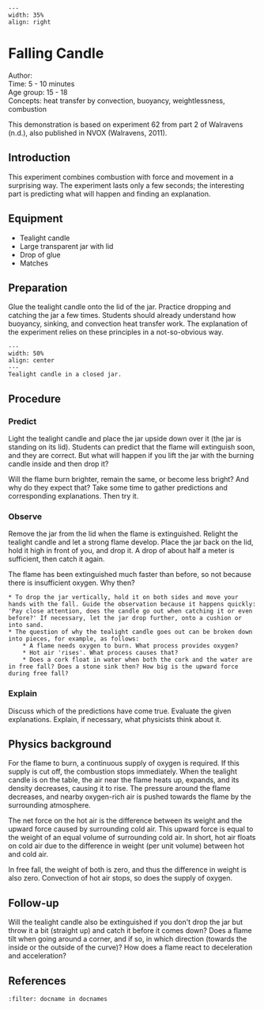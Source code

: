 

<div style="clear: both;">

```{figure} ../../figures/ready.png
---
width: 35%
align: right
```

</div>

# Falling Candle

Author:     \
Time:	  	5 - 10 minutes\
Age group:	15 - 18\
Concepts:	heat transfer by convection, buoyancy, weightlessness, combustion

This demonstration is based on experiment 62 from part 2 of Walravens (n.d.), also published in NVOX (Walravens, 2011).

## Introduction
This experiment combines combustion with force and movement in a surprising way. The experiment lasts only a few seconds; the interesting part is predicting what will happen and finding an explanation.

## Equipment
* Tealight candle
* Large transparent jar with lid
* Drop of glue
* Matches

## Preparation
Glue the tealight candle onto the lid of the jar. Practice dropping and catching the jar a few times. Students should already understand how buoyancy, sinking, and convection heat transfer work. The explanation of the experiment relies on these principles in a not-so-obvious way.

```{figure} demo35_figure1.jpg
---
width: 50%
align: center
---
Tealight candle in a closed jar.
```

## Procedure
### Predict
Light the tealight candle and place the jar upside down over it (the jar is standing on its lid). Students can predict that the flame will extinguish soon, and they are correct. But what will happen if you lift the jar with the burning candle inside and then drop it?

Will the flame burn brighter, remain the same, or become less bright? And why do they expect that? Take some time to gather predictions and corresponding explanations. Then try it.

### Observe
Remove the jar from the lid when the flame is extinguished. Relight the tealight candle and let a strong flame develop. Place the jar back on the lid, hold it high in front of you, and drop it. A drop of about half a meter is sufficient, then catch it again.

The flame has been extinguished much faster than before, so not because there is insufficient oxygen. Why then?

```{tip}
* To drop the jar vertically, hold it on both sides and move your hands with the fall. Guide the observation because it happens quickly: 'Pay close attention, does the candle go out when catching it or even before?' If necessary, let the jar drop further, onto a cushion or into sand.
* The question of why the tealight candle goes out can be broken down into pieces, for example, as follows:
    * A flame needs oxygen to burn. What process provides oxygen?
    * Hot air 'rises'. What process causes that?
    * Does a cork float in water when both the cork and the water are in free fall? Does a stone sink then? How big is the upward force during free fall?
```

### Explain
Discuss which of the predictions have come true. Evaluate the given explanations. Explain, if necessary, what physicists think about it.


## Physics background
For the flame to burn, a continuous supply of oxygen is required. If this supply is cut off, the combustion stops immediately. When the tealight candle is on the table, the air near the flame heats up, expands, and its density decreases, causing it to rise. The pressure around the flame decreases, and nearby oxygen-rich air is pushed towards the flame by the surrounding atmosphere.

The net force on the hot air is the difference between its weight and the upward force caused by surrounding cold air. This upward force is equal to the weight of an equal volume of surrounding cold air. In short, hot air floats on cold air due to the difference in weight (per unit volume) between hot and cold air.

In free fall, the weight of both is zero, and thus the difference in weight is also zero. Convection of hot air stops, so does the supply of oxygen.

## Follow-up
Will the tealight candle also be extinguished if you don't drop the jar but throw it a bit (straight up) and catch it before it comes down? Does a flame tilt when going around a corner, and if so, in which direction (towards the inside or the outside of the curve)? How does a flame react to deceleration and acceleration?

## References
```{bibliography}
:filter: docname in docnames
```

